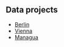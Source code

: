 ## Data projects

* [Berlin](https://github.com/OpenMetroMapsData/berlin)
* [Vienna](https://github.com/OpenMetroMapsData/vienna)
* [Managua](https://github.com/OpenMetroMapsData/managua)
